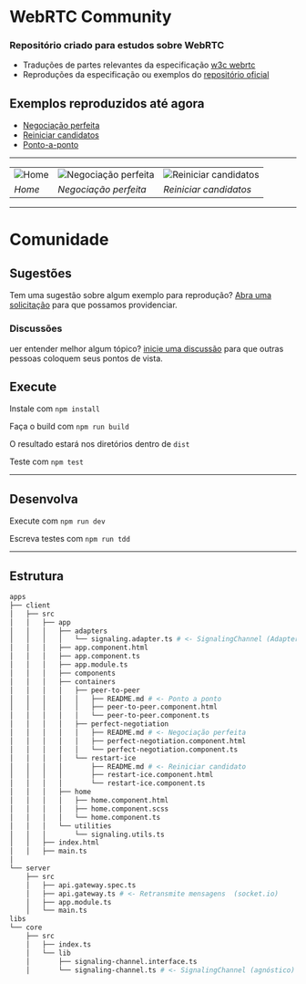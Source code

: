 # WebRTC Community

### Repositório criado para estudos sobre WebRTC

- Traduções de partes relevantes da especificação [w3c webrtc](https://www.w3.org/TR/webrtc/)
- Reproduções da especificação ou exemplos do [repositório oficial](https://github.com/webrtc/samples)

## Exemplos reproduzidos até agora

- [Negociação perfeita](./libs/sample/perfect-negotiation)
- [Reiniciar candidatos](./libs/sample/restart-ice)
- [Ponto-a-ponto](./libs/sample/peer-to-peer)

---

|                        |                                                      |                                               |
| ---------------------- | ---------------------------------------------------- | --------------------------------------------- |
| ![Home](pics/home.png) | ![Negociação perfeita](pics/perfect-negotiation.png) | ![Reiniciar candidatos](pics/restart-ice.png) |
| _Home_                 | _Negociação perfeita_                                | _Reiniciar candidatos_                        |

---

# Comunidade

## Sugestões

Tem uma sugestão sobre algum exemplo para reprodução? [Abra uma solicitação](https://github.com/guiseek/quertc/issues/new) para que possamos providenciar.

### Discussões

uer entender melhor algum tópico? [inicie uma discussão](https://github.com/guiseek/quertc/discussions/new) para que outras pessoas coloquem seus pontos de vista.

## Execute

Instale com `npm install`

Faça o build com `npm run build`

O resultado estará nos diretórios dentro de `dist`

Teste com `npm test`

---

## Desenvolva

Execute com `npm run dev`

Escreva testes com `npm run tdd`

---

## Estrutura

```sh
apps
├── client
│   ├── src
│   │   ├── app
│   │   │   ├── adapters
│   │   │   │   └── signaling.adapter.ts # <- SignalingChannel (Adapter adapter)
│   │   │   ├── app.component.html
│   │   │   ├── app.component.ts
│   │   │   ├── app.module.ts
│   │   │   ├── components
│   │   │   ├── containers
│   │   │   │   ├── peer-to-peer
│   │   │   │   │   ├── README.md # <- Ponto a ponto
│   │   │   │   │   ├── peer-to-peer.component.html
│   │   │   │   │   └── peer-to-peer.component.ts
│   │   │   │   ├── perfect-negotiation
│   │   │   │   │   ├── README.md # <- Negociação perfeita
│   │   │   │   │   ├── perfect-negotiation.component.html
│   │   │   │   │   └── perfect-negotiation.component.ts
│   │   │   │   └── restart-ice
│   │   │   │       ├── README.md # <- Reiniciar candidato
│   │   │   │       ├── restart-ice.component.html
│   │   │   │       └── restart-ice.component.ts
│   │   │   ├── home
│   │   │   │   ├── home.component.html
│   │   │   │   ├── home.component.scss
│   │   │   │   └── home.component.ts
│   │   │   └── utilities
│   │   │       └── signaling.utils.ts
│   │   ├── index.html
│   │   ├── main.ts
│
└── server
    ├── src
    │   ├── api.gateway.spec.ts
    │   ├── api.gateway.ts # <- Retransmite mensagens  (socket.io)
    │   ├── app.module.ts
    │   └── main.ts
libs
└── core
    ├── src
    │   ├── index.ts
    │   └── lib
    │       ├── signaling-channel.interface.ts
    │       └── signaling-channel.ts # <- SignalingChannel (agnóstico)
```
